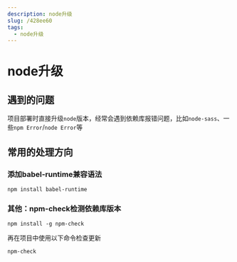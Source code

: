 ```yaml
---
description: node升级
slug: /428ee60
tags: 
  - node升级
---
```


# node升级

## 遇到的问题

项目部署时直接升级`node`版本，经常会遇到依赖库报错问题，比如`node-sass`、一些`npm Error`/`node Error`等

## 常用的处理方向

### 添加babel-runtime兼容语法

```shell
npm install babel-runtime
```

### 其他：npm-check检测依赖库版本

```shell
npm install -g npm-check
```

再在项目中使用以下命令检查更新

```shell
npm-check
```
